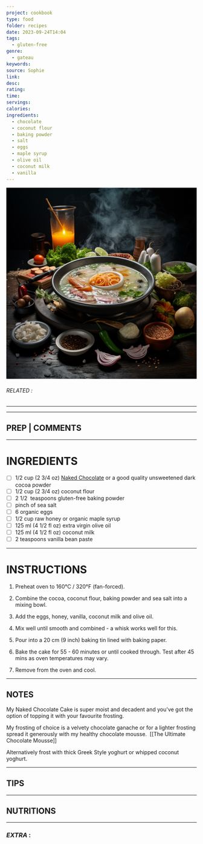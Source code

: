 ```yaml
---
project: cookbook
type: food
folder: recipes
date: 2023-09-24T14:04
tags:
  - gluten-free
genre:
  - gateau
keywords: 
source: Sophie
link: 
desc: 
rating: 
time: 
servings: 
calories: 
ingredients:
  - chocolate
  - coconut flour
  - baking powder
  - salt
  - eggs
  - maple syrup
  - olive oil
  - coconut milk
  - vanilla
---
```


![IMAGE](_default.png)

###### *RELATED* : 
---


---
## PREP | COMMENTS



---
# INGREDIENTS

- [ ]  1/2 cup (2 3/4 oz) [Naked Chocolate](https://secure.thehealthychef.com/shop/product/naked-chocolat-dark) or a good quality unsweetened dark cocoa powder
- [ ] 1/2 cup (2 3/4 oz) coconut flour
- [ ] 2 1/2  teaspoons gluten-free baking powder
- [ ] pinch of sea salt
- [ ] 6 organic eggs
- [ ] 1/2 cup raw honey or organic maple syrup
- [ ] 125 ml (4 1/2 fl oz) extra virgin olive oil
- [ ] 125 ml (4 1/2 fl oz) coconut milk
- [ ] 2 teaspoons vanilla bean paste

---
# INSTRUCTIONS

1. Preheat oven to 160°C / 320°F (fan-forced).
    
2. Combine the cocoa, coconut flour, baking powder and sea salt into a mixing bowl.
    
3. Add the eggs, honey, vanilla, coconut milk and olive oil.
    
4. Mix well until smooth and combined - a whisk works well for this.
    
5. Pour into a 20 cm (9 inch) baking tin lined with baking paper.
    
6. Bake the cake for 55 - 60 minutes or until cooked through. Test after 45 mins as oven temperatures may vary.
    
7. Remove from the oven and cool.

---
## NOTES

My Naked Chocolate Cake is super moist and decadent and you've got the option of topping it with your favourite frosting.

My frosting of choice is a velvety chocolate ganache or for a lighter frosting spread it generously with my healthy chocolate mousse.  [[The Ultimate Chocolate Mousse]]

Alternatively frost with thick Greek Style yoghurt or whipped coconut yoghurt.

---
## TIPS



---
## NUTRITIONS



---
### *EXTRA* :



